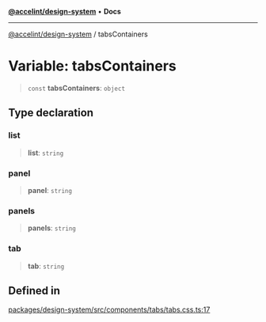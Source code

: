 [**@accelint/design-system**](../README.md) • **Docs**

***

[@accelint/design-system](../README.md) / tabsContainers

# Variable: tabsContainers

> `const` **tabsContainers**: `object`

## Type declaration

### list

> **list**: `string`

### panel

> **panel**: `string`

### panels

> **panels**: `string`

### tab

> **tab**: `string`

## Defined in

[packages/design-system/src/components/tabs/tabs.css.ts:17](https://github.com/gohypergiant/standard-toolkit/blob/258694cea8ed8bbd956b3cf5da47c2c9debcf127/packages/design-system/src/components/tabs/tabs.css.ts#L17)
